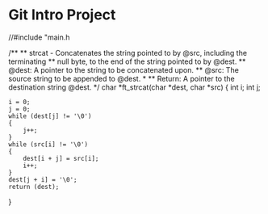 # Git Intro Project

//#include "main.h

/**
 ** strcat - Concatenates the string pointed to by @src, including the terminating
 **          null byte, to the end of the string pointed to by @dest.
 ** @dest: A pointer to the string to be concatenated upon.
 ** @src: The source string to be appended to @dest.
 *
 ** Return: A pointer to the destination string @dest.
 */
char	*ft_strcat(char *dest, char *src)
{
	int	i;
	int	j;

	i = 0;
	j = 0;
	while (dest[j] != '\0')
	{
		j++;
	}
	while (src[i] != '\0')
	{
		dest[i + j] = src[i];
		i++;
	}
	dest[j + i] = '\0';
	return (dest);
}
